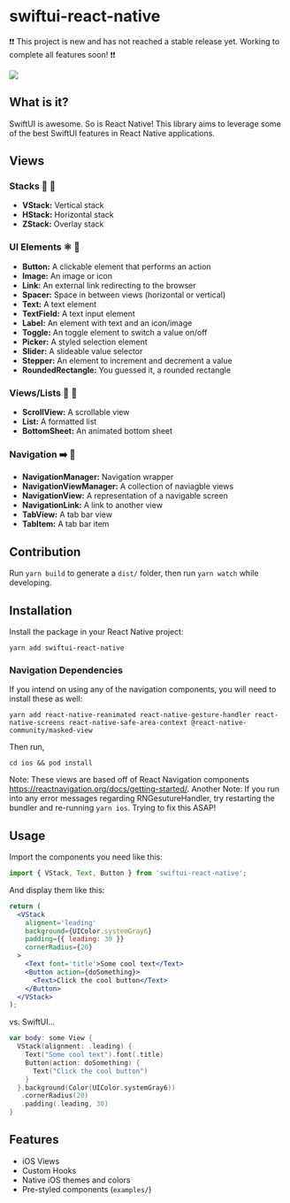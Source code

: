 # swiftui-react-native

:exclamation::exclamation: This project is new and has not reached a stable release yet. Working to complete all features soon! :exclamation::exclamation:

<img src="https://github.com/andrew-levy/swiftui-react-native/blob/master/assets/readme.png?raw=true" />

## What is it?

SwiftUI is awesome. So is React Native! This library aims to leverage some of the best SwiftUI features in React Native applications.

## Views

### Stacks :pancakes: :abcd:

- **VStack:** Vertical stack
- **HStack:** Horizontal stack
- **ZStack:** Overlay stack

### UI Elements :atom_symbol: :iphone:

- **Button:** A clickable element that performs an action
- **Image:** An image or icon
- **Link:** An external link redirecting to the browser
- **Spacer:** Space in between views (horizontal or vertical)
- **Text:** A text element
- **TextField:** A text input element
- **Label:** An element with text and an icon/image
- **Toggle:** An toggle element to switch a value on/off
- **Picker:** A styled selection element
- **Slider:** A slideable value selector
- **Stepper:** An element to increment and decrement a value
- **RoundedRectangle:** You guessed it, a rounded rectangle

### Views/Lists :pencil: :scroll:

- **ScrollView:** A scrollable view
- **List:** A formatted list
- **BottomSheet:** An animated bottom sheet

### Navigation :arrow_right: :link:

- **NavigationManager:** Navigation wrapper
- **NavigationViewManager:** A collection of naviagble views
- **NavigationView:** A representation of a navigable screen
- **NavigationLink:** A link to another view
- **TabView:** A tab bar view
- **TabItem:** A tab bar item

## Contribution

Run `yarn build` to generate a `dist/` folder, then run `yarn watch` while developing.

## Installation

Install the package in your React Native project:

`yarn add swiftui-react-native`

### Navigation Dependencies

If you intend on using any of the navigation components, you will need to install these as well:

`yarn add react-native-reanimated react-native-gesture-handler react-native-screens react-native-safe-area-context @react-native-community/masked-view`

Then run,

`cd ios && pod install`

Note: These views are based off of React Navigation components https://reactnavigation.org/docs/getting-started/.
Another Note: If you run into any error messages regarding RNGesutureHandler, try restarting the bundler and re-running `yarn ios`. Trying to fix this ASAP!

## Usage

Import the components you need like this:

```javascript
import { VStack, Text, Button } from 'swiftui-react-native';
```

And display them like this:

```jsx
return (
  <VStack
    aligment='leading'
    background={UIColor.systemGray6}
    padding={{ leading: 30 }}
    cornerRadius={20}
  >
    <Text font='title'>Some cool text</Text>
    <Button action={doSomething}>
      <Text>Click the cool button</Text>
    </Button>
  </VStack>
);
```

vs. SwiftUI...

```swift
var body: some View {
  VStack(alignment: .leading) {
    Text("Some cool text").font(.title)
    Button(action: doSomething) {
      Text("Click the cool button")
    }
  }.background(Color(UIColor.systemGray6))
   .cornerRadius(20)
   .padding(.leading, 30)
}
```

## Features

- iOS Views
- Custom Hooks
- Native iOS themes and colors
- Pre-styled components (`examples/`)
